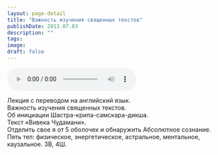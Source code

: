 ```yaml
---
layout: page-detail
title: "Важность изучения священных текстов"
publishDate: 2013.07.03
description: ""
tags:
image:
draft: false
---
```


<audio title="2013.07.03 - Важность изучения священных текстов.mp3" src="/upload/iblock/e38/e388002419a25650962f1ea3a3d58c1d.mp3" controls=""></audio>

 Лекция с переводом на английский язык.  
Важность изучения священных текстов.  
Об инициации Шастра-крипа-самскара-дикша.  
Текст «Вивека Чудамани».  
Отделить свое я от 5 оболочек и обнаружить Абсолютное сознание.  
Пять тел: физическое, энергетическое, астральное, ментальное,  
каузальное. 3В, 4Ш. 

  
